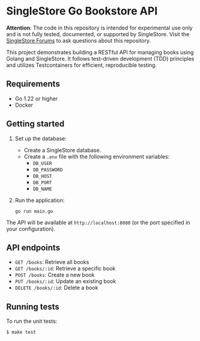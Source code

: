# SingleStore Go Bookstore API

**Attention**: The code in this repository is intended for experimental use only and is not fully tested, documented, or supported by SingleStore. Visit the [SingleStore Forums](https://www.singlestore.com/forum/) to ask questions about this repository.

This project demonstrates building a RESTful API for managing books using Golang and SingleStore. It follows test-driven development (TDD) principles and utilizes Testcontainers for efficient, reproducible testing.

## Requirements

- Go 1.22 or higher
- Docker

## Getting started

1. Set up the database:
   - Create a SingleStore database.
   - Create a `.env` file with the following environment variables:
     - `DB_USER`
     - `DB_PASSWORD`
     - `DB_HOST`
     - `DB_PORT`
     - `DB_NAME`

2. Run the application:
   ```
   go run main.go
   ```

The API will be available at `http://localhost:8080` (or the port specified in your configuration).

## API endpoints

- `GET /books`: Retrieve all books
- `GET /books/:id`: Retrieve a specific book
- `POST /books`: Create a new book
- `PUT /books/:id`: Update an existing book
- `DELETE /books/:id`: Delete a book

## Running tests

To run the unit tests:
```
$ make test
```
